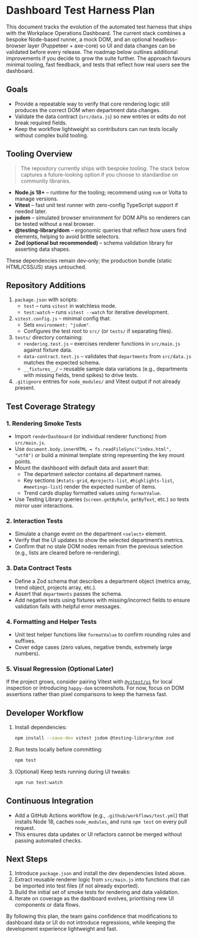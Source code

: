 # Dashboard Test Harness Plan

This document tracks the evolution of the automated test harness that ships with the Workplace
Operations Dashboard. The current stack combines a bespoke Node-based runner, a mock DOM, and an
optional headless-browser layer (Puppeteer + axe-core) so UI and data changes can be validated
before every release. The roadmap below outlines additional improvements if you decide to grow the
suite further. The approach favours minimal tooling, fast feedback, and tests that reflect how real
users see the dashboard.

## Goals

* Provide a repeatable way to verify that core rendering logic still produces the correct DOM
  when department data changes.
* Validate the data contract (`src/data.js`) so new entries or edits do not break required
  fields.
* Keep the workflow lightweight so contributors can run tests locally without complex build
  tooling.

## Tooling Overview

> The repository currently ships with bespoke tooling. The stack below captures a future-looking
> option if you choose to standardise on community libraries.

* **Node.js 18+** – runtime for the tooling; recommend using `nvm` or Volta to manage versions.
* **Vitest** – fast unit test runner with zero-config TypeScript support if needed later.
* **jsdom** – simulated browser environment for DOM APIs so renderers can be tested without a
  real browser.
* **@testing-library/dom** – ergonomic queries that reflect how users find elements, helping to
  avoid brittle selectors.
* **Zod (optional but recommended)** – schema validation library for asserting data shapes.

These dependencies remain dev-only; the production bundle (static HTML/CSS/JS) stays untouched.

## Repository Additions

1. `package.json` with scripts:
   * `test` – runs `vitest` in watchless mode.
   * `test:watch` – runs `vitest --watch` for iterative development.
2. `vitest.config.js` – minimal config that:
   * Sets `environment: "jsdom"`.
   * Configures the test root to `src/` (or `tests/` if separating files).
3. `tests/` directory containing:
   * `rendering.test.js` – exercises renderer functions in `src/main.js` against fixture data.
   * `data-contract.test.js` – validates that `departments` from `src/data.js` matches the
     expected schema.
   * `__fixtures__/` – reusable sample data variations (e.g., departments with missing fields,
     trend spikes) to drive tests.
4. `.gitignore` entries for `node_modules/` and Vitest output if not already present.

## Test Coverage Strategy

### 1. Rendering Smoke Tests

* Import `renderDashboard` (or individual renderer functions) from `src/main.js`.
* Use `document.body.innerHTML = fs.readFileSync("index.html", "utf8")` or build a minimal
  template string representing the key mount points.
* Mount the dashboard with default data and assert that:
  * The department selector contains all department names.
  * Key sections (`#stats-grid`, `#projects-list`, `#highlights-list`, `#meetings-list`) render
    the expected number of items.
  * Trend cards display formatted values using `formatValue`.
* Use Testing Library queries (`screen.getByRole`, `getByText`, etc.) so tests mirror user
  interactions.

### 2. Interaction Tests

* Simulate a change event on the department `<select>` element.
* Verify that the UI updates to show the selected department’s metrics.
* Confirm that no stale DOM nodes remain from the previous selection (e.g., lists are cleared
  before re-rendering).

### 3. Data Contract Tests

* Define a Zod schema that describes a department object (metrics array, trend object,
  projects array, etc.).
* Assert that `departments` passes the schema.
* Add negative tests using fixtures with missing/incorrect fields to ensure validation fails
  with helpful error messages.

### 4. Formatting and Helper Tests

* Unit test helper functions like `formatValue` to confirm rounding rules and suffixes.
* Cover edge cases (zero values, negative trends, extremely large numbers).

### 5. Visual Regression (Optional Later)

If the project grows, consider pairing Vitest with [`@vitest/ui`](https://vitest.dev/guide/ui.html)
for local inspection or introducing `happy-dom` screenshots. For now, focus on DOM assertions
rather than pixel comparisons to keep the harness fast.

## Developer Workflow

1. Install dependencies:

   ```bash
   npm install --save-dev vitest jsdom @testing-library/dom zod
   ```

2. Run tests locally before committing:

   ```bash
   npm test
   ```

3. (Optional) Keep tests running during UI tweaks:

   ```bash
   npm run test:watch
   ```

## Continuous Integration

* Add a GitHub Actions workflow (e.g., `.github/workflows/test.yml`) that installs Node 18,
  caches `node_modules`, and runs `npm test` on every pull request.
* This ensures data updates or UI refactors cannot be merged without passing automated checks.

## Next Steps

1. Introduce `package.json` and install the dev dependencies listed above.
2. Extract reusable renderer logic from `src/main.js` into functions that can be imported into
   test files (if not already exported).
3. Build the initial set of smoke tests for rendering and data validation.
4. Iterate on coverage as the dashboard evolves, prioritising new UI components or data flows.

By following this plan, the team gains confidence that modifications to dashboard data or UI do
not introduce regressions, while keeping the development experience lightweight and fast.
